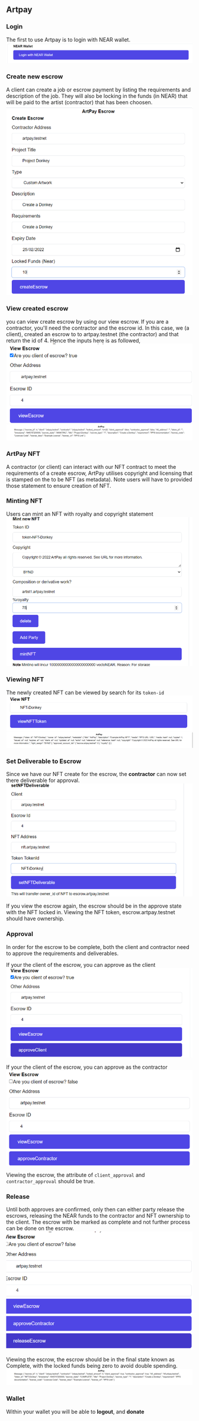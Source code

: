 ## Artpay

### Login
The first to use Artpay is to login with NEAR wallet.
![alt text](readme/login.png)

### Create new escrow
A client can create a job or escrow payment by listing the requirements and description of the job. They will also be locking in the funds (in NEAR) that will be paid to the artist (contractor) that has been choosen.
![alt text](readme/create.png)

### View created escrow
you can view create escrow by using our view escrow. If you are a contractor, you'll need the contractor and the escrow id. In this case,
we (a client), created an escrow to to artpay.testnet (the contractor) and that return the id of 4. Hence the inputs here is as followed,
![](readme/viewEscrow.png)
![](readme/escrow.png)

### ArtPay NFT
A contractor (or client) can interact with our NFT contract to meet the requirements of a create escrow, ArtPay utilises copyright and licensing that is stamped on the to be NFT (as metadata). Note users will have to provided those statement to ensure creation of NFT.

### Minting NFT
Users can mint an NFT with royalty and copyright statement
![alt text](readme/mint.png)

### Viewing NFT
The newly created NFT can be viewed by search for its `token-id`
![](readme/viewNFT.png)
![](readme/nft.png)

### Set Deliverable to Escrow
Since we have our NFT create for the escrow, the **contractor** can now set there deliverable for approval.
![](readme/set.png)

If you view the escrow again, the escrow should be in the approve state with the NFT locked in.
Viewing the NFT token, escrow.artpay.testnet should have ownership.

### Approval
In order for the escrow to be complete, both the client and contractor need to approve the requirements and deliverables.

If your the client of the escrow, you can approve as the client
![](readme/approveClient.png)

If your the client of the escrow, you can approve as the contractor
![](readme/approveContractor.png)

Viewing the escrow, the attribute of `client_approval` and `contractor_approval` should be true.

### Release
Until both approves are confirmed, only then can either party release the escrows, releasing the NEAR funds to the contractor and NFT ownership to the client. The escrow with be marked as complete and not further process can be done on the escrow.
![](readme/release.png)

Viewing the escrow, the escrow should be in the final state known as Complete, with the locked funds being zero to avoid double spending.
![](readme/final.png)

### Wallet
Within your wallet you will be able to **logout**, and **donate**